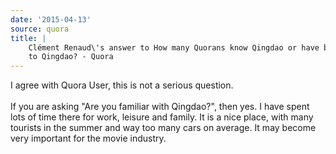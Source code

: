 ```yaml
---
date: '2015-04-13'
source: quora
title: |
    Clément Renaud\'s answer to How many Quorans know Qingdao or have been
    to Qingdao? - Quora
---
```


I agree with Quora User, this is not a serious question.\
\
If you are asking \"Are you familiar with Qingdao?\", then yes. I have
spent lots of time there for work, leisure and family. It is a nice
place, with many tourists in the summer and way too many cars on
average. It may become very important for the movie industry.
